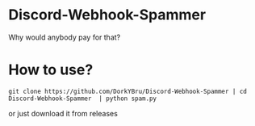 # Discord-Webhook-Spammer
Why would anybody pay for that?
# How to use?
```git clone https://github.com/DorkYBru/Discord-Webhook-Spammer | cd Discord-Webhook-Spammer  | python spam.py```


or just download it from releases
